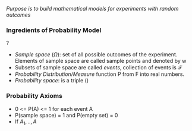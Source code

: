 *Purpose is to build mathematical models for experiments with random outcomes*

### Ingredients of Probability Model
?
- *Sample space* ($\Omega$): set of all possible outcomes of the experiment. Elements of sample space are called sample points and denoted by w
- Subsets of sample space are called *events*, collection of events is $\mathcal{F}$
- *Probability Distribution/Measure* function P from F into real numbers. 
- *Probability space*: is a triple ()

### Probability Axioms
- 0 <= P(A) <= 1 for each event A
- P(sample space) = 1 and P(empty set) = 0
- If $A_{1},..,A_{}$